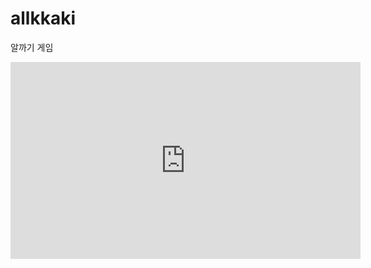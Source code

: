 # allkkaki
알까기 게임

<iframe width="560" height="315" src="https://www.youtube.com/embed/xMrq-sxt2fc" frameborder="0" allow="accelerometer; autoplay; clipboard-write; encrypted-media; gyroscope; picture-in-picture" allowfullscreen></iframe>
